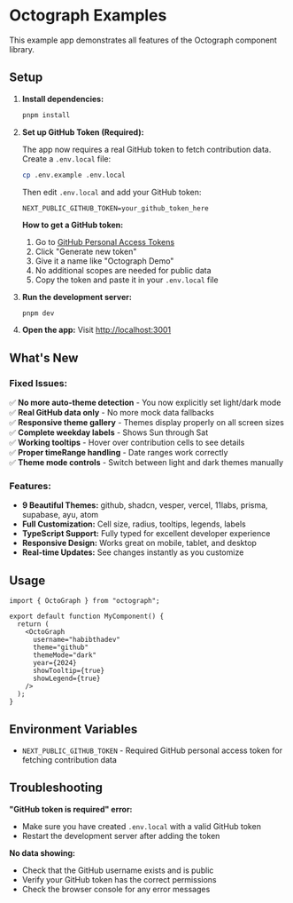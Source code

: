 # Octograph Examples

This example app demonstrates all features of the Octograph component library.

## Setup

1. **Install dependencies:**

   ```bash
   pnpm install
   ```

2. **Set up GitHub Token (Required):**

   The app now requires a real GitHub token to fetch contribution data. Create a `.env.local` file:

   ```bash
   cp .env.example .env.local
   ```

   Then edit `.env.local` and add your GitHub token:

   ```env
   NEXT_PUBLIC_GITHUB_TOKEN=your_github_token_here
   ```

   **How to get a GitHub token:**

   1. Go to [GitHub Personal Access Tokens](https://github.com/settings/personal-access-tokens)
   2. Click "Generate new token"
   3. Give it a name like "Octograph Demo"
   4. No additional scopes are needed for public data
   5. Copy the token and paste it in your `.env.local` file

3. **Run the development server:**

   ```bash
   pnpm dev
   ```

4. **Open the app:**
   Visit [http://localhost:3001](http://localhost:3001)

## What's New

### Fixed Issues:

✅ **No more auto-theme detection** - You now explicitly set light/dark mode  
✅ **Real GitHub data only** - No more mock data fallbacks  
✅ **Responsive theme gallery** - Themes display properly on all screen sizes  
✅ **Complete weekday labels** - Shows Sun through Sat  
✅ **Working tooltips** - Hover over contribution cells to see details  
✅ **Proper timeRange handling** - Date ranges work correctly  
✅ **Theme mode controls** - Switch between light and dark themes manually

### Features:

- **9 Beautiful Themes:** github, shadcn, vesper, vercel, 11labs, prisma, supabase, ayu, atom
- **Full Customization:** Cell size, radius, tooltips, legends, labels
- **TypeScript Support:** Fully typed for excellent developer experience
- **Responsive Design:** Works great on mobile, tablet, and desktop
- **Real-time Updates:** See changes instantly as you customize

## Usage

```tsx
import { OctoGraph } from "octograph";

export default function MyComponent() {
  return (
    <OctoGraph
      username="habibthadev"
      theme="github"
      themeMode="dark"
      year={2024}
      showTooltip={true}
      showLegend={true}
    />
  );
}
```

## Environment Variables

- `NEXT_PUBLIC_GITHUB_TOKEN` - Required GitHub personal access token for fetching contribution data

## Troubleshooting

**"GitHub token is required" error:**

- Make sure you have created `.env.local` with a valid GitHub token
- Restart the development server after adding the token

**No data showing:**

- Check that the GitHub username exists and is public
- Verify your GitHub token has the correct permissions
- Check the browser console for any error messages
